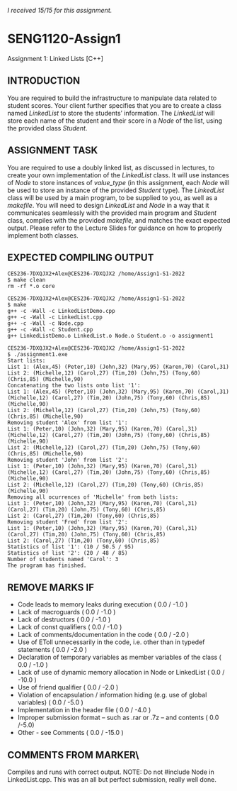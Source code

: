 *I received 15/15 for this assignment.*

# SENG1120-Assign1
Assignment 1: Linked Lists [C++]

## INTRODUCTION
You are required to build the infrastructure to manipulate data related to student scores. Your client further specifies that you are to create a class named *LinkedList* to store the students’ information. The *LinkedList* will store each name of the student and their score in a *Node* of the list, using the provided class *Student*.

## ASSIGNMENT TASK
You are required to use a doubly linked list, as discussed in lectures, to create your own implementation of the *LinkedList* class. It will use instances of *Node* to store instances of *value_type* (in this assignment, each *Node* will be used to store an instance of the provided *Student* type).
The *LinkedList* class will be used by a main program, to be supplied to you, as well as a *makefile*. You will need to design *LinkedList* and *Node* in a way that it communicates seamlessly with the provided main program and *Student* class, compiles with the provided *makefile*, and matches the exact expected output.
Please refer to the Lecture Slides for guidance on how to properly implement both classes.

## EXPECTED COMPILING OUTPUT
```
CES236-7DXQJX2+Alex@CES236-7DXQJX2 /home/Assign1-S1-2022
$ make clean
rm -rf *.o core

CES236-7DXQJX2+Alex@CES236-7DXQJX2 /home/Assign1-S1-2022
$ make
g++ -c -Wall -c LinkedListDemo.cpp
g++ -c -Wall -c LinkedList.cpp
g++ -c -Wall -c Node.cpp
g++ -c -Wall -c Student.cpp
g++ LinkedListDemo.o LinkedList.o Node.o Student.o -o assignment1

CES236-7DXQJX2+Alex@CES236-7DXQJX2 /home/Assign1-S1-2022
$ ./assignment1.exe
Start lists:
List 1: (Alex,45) (Peter,10) (John,32) (Mary,95) (Karen,70) (Carol,31)
List 2: (Michelle,12) (Carol,27) (Tim,20) (John,75) (Tony,60) (Chris,85) (Michelle,90)
Concatenating the two lists onto list '1':
List 1: (Alex,45) (Peter,10) (John,32) (Mary,95) (Karen,70) (Carol,31) (Michelle,12) (Carol,27) (Tim,20) (John,75) (Tony,60) (Chris,85) (Michelle,90)
List 2: (Michelle,12) (Carol,27) (Tim,20) (John,75) (Tony,60) (Chris,85) (Michelle,90)
Removing student 'Alex' from list '1':
List 1: (Peter,10) (John,32) (Mary,95) (Karen,70) (Carol,31) (Michelle,12) (Carol,27) (Tim,20) (John,75) (Tony,60) (Chris,85) (Michelle,90)
List 2: (Michelle,12) (Carol,27) (Tim,20) (John,75) (Tony,60) (Chris,85) (Michelle,90)
Removing student 'John' from list '2':
List 1: (Peter,10) (John,32) (Mary,95) (Karen,70) (Carol,31) (Michelle,12) (Carol,27) (Tim,20) (John,75) (Tony,60) (Chris,85) (Michelle,90)
List 2: (Michelle,12) (Carol,27) (Tim,20) (Tony,60) (Chris,85) (Michelle,90)
Removing all ocurrences of 'Michelle' from both lists:
List 1: (Peter,10) (John,32) (Mary,95) (Karen,70) (Carol,31) (Carol,27) (Tim,20) (John,75) (Tony,60) (Chris,85)
List 2: (Carol,27) (Tim,20) (Tony,60) (Chris,85)
Removing student 'Fred' from list '2':
List 1: (Peter,10) (John,32) (Mary,95) (Karen,70) (Carol,31) (Carol,27) (Tim,20) (John,75) (Tony,60) (Chris,85)
List 2: (Carol,27) (Tim,20) (Tony,60) (Chris,85)
Statistics of list '1': (10 / 50.5 / 95)
Statistics of list '2': (20 / 48 / 85)
Number of students named 'Carol': 3
The program has finished.
```

## REMOVE MARKS IF
* Code leads to memory leaks during execution ( 0.0 / -1.0 )
* Lack of macroguards ( 0.0 / -1.0 )
* Lack of destructors ( 0.0 / -1.0 )
* Lack of const qualifiers ( 0.0 / -1.0 )
* Lack of comments/documentation in the code ( 0.0 / -2.0 )
* Use of EToll unnecessarily in the code, i.e. other than in typedef statements ( 0.0 / -2.0 )
* Declaration of temporary variables as member variables of the class ( 0.0 / -1.0 )
* Lack of use of dynamic memory allocation in Node or LinkedList ( 0.0 / -10.0 )
* Use of friend qualifier ( 0.0 / -2.0 )
* Violation of encapsulation / information hiding (e.g. use of global variables) ( 0.0 / -5.0 )
* Implementation in the header file ( 0.0 / -4.0 )
* Improper submission format – such as .rar or .7z – and contents ( 0.0 /-5.0)
* Other - see Comments ( 0.0 / -15.0 )

## COMMENTS FROM MARKER\
Compiles and runs with correct output.
NOTE: Do not #include Node in LinkedList.cpp.
This was an all but perfect submission, really well done.
